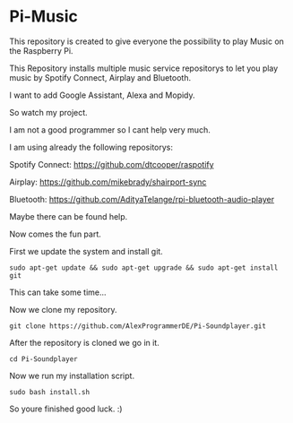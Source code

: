 # Pi-Music

This repository is created to give everyone the possibility to play Music on the Raspberry Pi.

This Repository installs multiple music service repositorys to let you play music by Spotify Connect, Airplay and Bluetooth.

I want to add Google Assistant, Alexa and Mopidy. 

So watch my project.

I am not a good programmer so I cant help very much.

I am using already the following repositorys:

Spotify Connect: https://github.com/dtcooper/raspotify

Airplay: https://github.com/mikebrady/shairport-sync

Bluetooth: https://github.com/AdityaTelange/rpi-bluetooth-audio-player

Maybe there can be found help.

Now comes the fun part. 

First we update the system and install git.
```
sudo apt-get update && sudo apt-get upgrade && sudo apt-get install git
```
This can take some time...

Now we clone my repository.
```
git clone https://github.com/AlexProgrammerDE/Pi-Soundplayer.git
```
After the repository is cloned we go in it.
```
cd Pi-Soundplayer
```
Now we run my installation script.
```
sudo bash install.sh
```
So youre finished good luck. :)
